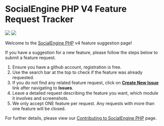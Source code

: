 # SocialEngine PHP V4 Feature Request Tracker
[![](https://img.shields.io/badge/open-new%20feature-brightgreen.svg)](https://github.com/SocialEngine/phpv4-feature-requests/issues/new) [![](http://img.shields.io/badge/open-new_issue-red.svg?style=flat)](https://github.com/SocialEngine/phpv4-issues/issues/new)

Welcome to the [SocialEngine PHP](https://www.socialengine.com) v4 feature suggestion page!

If you have a suggestion for a new feature, please follow the steps below to submit a feature request.

1. Ensure you have a github account, registration is free.
2. Use the search bar at the top to check if the feature was already requested. 
3. If you do not find any related feature request, click on [**Create New Issue**](https://github.com/SocialEngine/phpv4-feature-requests/issues/new) link after navigating to **Issues**.
4. Leave a detailed request describing the feature you want, which module it involves and screenshots. 
5. We only accept ONE feature per request. Any requests with more than one feature will be closed.

For further details, please view our [Contributing to SocialEngine PHP](https://github.com/SocialEngine/phpv4-feature-requests/blob/master/CONTRIBUTING.md) page.
